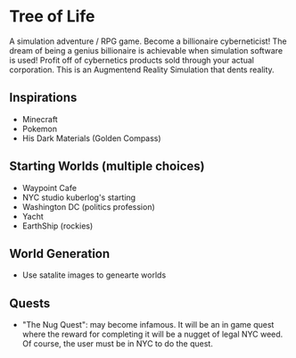 # Tree of Life

A simulation adventure / RPG game. Become a billionaire cyberneticist! The dream of being a genius billionaire is achievable when simulation software is used! Profit off of cybernetics products sold through your actual corporation. This is an Augmentend Reality Simulation that dents reality.

## Inspirations
- Minecraft
- Pokemon
- His Dark Materials (Golden Compass)

## Starting Worlds (multiple choices)
- Waypoint Cafe
- NYC studio kuberlog's starting
- Washington DC (politics profession)
- Yacht
- EarthShip (rockies)

## World Generation
- Use satalite images to genearte worlds

## Quests
- "The Nug Quest": may become infamous. It will be an in game quest where the reward for completing it will be a nugget of legal NYC weed. Of course, the user must be in NYC to do the quest.

